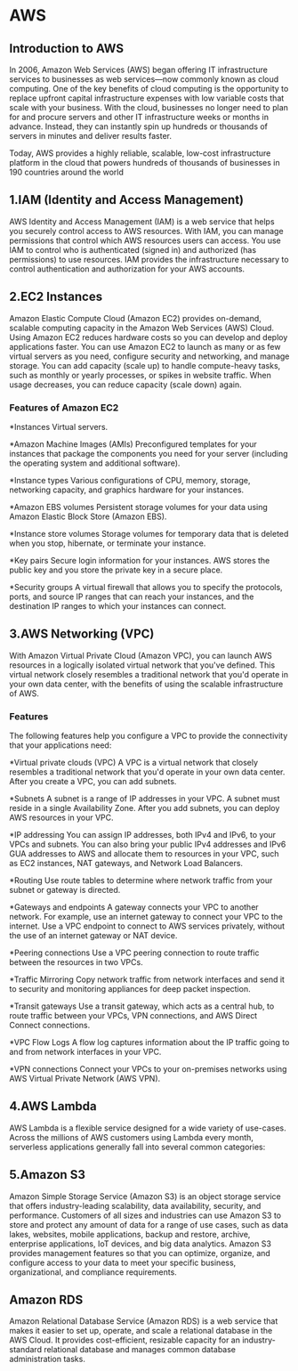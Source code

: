 # AWS

## Introduction to AWS
In 2006, Amazon Web Services (AWS) began offering IT infrastructure services to businesses as web services—now commonly known as cloud computing. One of the key benefits of cloud computing is the opportunity to replace upfront capital infrastructure expenses with low variable costs that scale with your business. With the cloud, businesses no longer need to plan for and procure servers and other IT infrastructure weeks or months in advance. Instead, they can instantly spin up hundreds or thousands of servers in minutes and deliver results faster.

Today, AWS provides a highly reliable, scalable, low-cost infrastructure platform in the cloud that powers hundreds of thousands of businesses in 190 countries around the world

## 1.IAM (Identity and Access Management)
AWS Identity and Access Management (IAM) is a web service that helps you securely control access to AWS resources. With IAM, you can manage permissions that control which AWS resources users can access. You use IAM to control who is authenticated (signed in) and authorized (has permissions) to use resources. IAM provides the infrastructure necessary to control authentication and authorization for your AWS accounts.

## 2.EC2 Instances
Amazon Elastic Compute Cloud (Amazon EC2) provides on-demand, scalable computing capacity in the Amazon Web Services (AWS) Cloud. Using Amazon EC2 reduces hardware costs so you can develop and deploy applications faster. You can use Amazon EC2 to launch as many or as few virtual servers as you need, configure security and networking, and manage storage. You can add capacity (scale up) to handle compute-heavy tasks, such as monthly or yearly processes, or spikes in website traffic. When usage decreases, you can reduce capacity (scale down) again.
### Features of Amazon EC2
*Instances
Virtual servers.

*Amazon Machine Images (AMIs)
Preconfigured templates for your instances that package the components you need for your server (including the operating system and additional software).

*Instance types
Various configurations of CPU, memory, storage, networking capacity, and graphics hardware for your instances.

*Amazon EBS volumes
Persistent storage volumes for your data using Amazon Elastic Block Store (Amazon EBS).

*Instance store volumes
Storage volumes for temporary data that is deleted when you stop, hibernate, or terminate your instance.

*Key pairs
Secure login information for your instances. AWS stores the public key and you store the private key in a secure place.

*Security groups
A virtual firewall that allows you to specify the protocols, ports, and source IP ranges that can reach your instances, and the destination IP ranges to which your instances can connect.

## 3.AWS Networking (VPC)
With Amazon Virtual Private Cloud (Amazon VPC), you can launch AWS resources in a logically isolated virtual network that you've defined. This virtual network closely resembles a traditional network that you'd operate in your own data center, with the benefits of using the scalable infrastructure of AWS.

### Features
The following features help you configure a VPC to provide the connectivity that your applications need:

*Virtual private clouds (VPC)
A VPC is a virtual network that closely resembles a traditional network that you'd operate in your own data center. After you create a VPC, you can add subnets.

*Subnets
A subnet is a range of IP addresses in your VPC. A subnet must reside in a single Availability Zone. After you add subnets, you can deploy AWS resources in your VPC.

*IP addressing
You can assign IP addresses, both IPv4 and IPv6, to your VPCs and subnets. You can also bring your public IPv4 addresses and IPv6 GUA addresses to AWS and allocate them to resources in your VPC, such as EC2 instances, NAT gateways, and Network Load Balancers.

*Routing
Use route tables to determine where network traffic from your subnet or gateway is directed.

*Gateways and endpoints
A gateway connects your VPC to another network. For example, use an internet gateway to connect your VPC to the internet. Use a VPC endpoint to connect to AWS services privately, without the use of an internet gateway or NAT device.

*Peering connections
Use a VPC peering connection to route traffic between the resources in two VPCs.

*Traffic Mirroring
Copy network traffic from network interfaces and send it to security and monitoring appliances for deep packet inspection.

*Transit gateways
Use a transit gateway, which acts as a central hub, to route traffic between your VPCs, VPN connections, and AWS Direct Connect connections.

*VPC Flow Logs
A flow log captures information about the IP traffic going to and from network interfaces in your VPC.

*VPN connections
Connect your VPCs to your on-premises networks using AWS Virtual Private Network (AWS VPN).

## 4.AWS Lambda
AWS Lambda is a flexible service designed for a wide variety of use-cases. Across the millions of AWS customers using Lambda every month, serverless applications generally fall into several common categories:

## 5.Amazon S3

Amazon Simple Storage Service (Amazon S3) is an object storage service that offers industry-leading scalability, data availability, security, and performance. Customers of all sizes and industries can use Amazon S3 to store and protect any amount of data for a range of use cases, such as data lakes, websites, mobile applications, backup and restore, archive, enterprise applications, IoT devices, and big data analytics. Amazon S3 provides management features so that you can optimize, organize, and configure access to your data to meet your specific business, organizational, and compliance requirements.

## Amazon RDS
Amazon Relational Database Service (Amazon RDS) is a web service that makes it easier to set up, operate, and scale a relational database in the AWS Cloud. It provides cost-efficient, resizable capacity for an industry-standard relational database and manages common database administration tasks.






